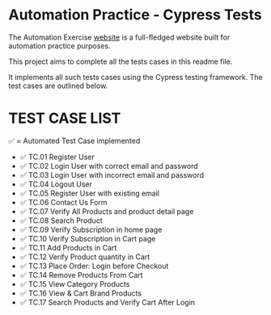 # Automation Practice - Cypress Tests

The Automation Exercise [website](http://www.automationpractice.pl/) is a full-fledged website built for automation practice purposes.

This project aims to complete all the tests cases in this readme file.

It implements all such tests cases using the Cypress testing framework. The test cases are outlined below.

# TEST CASE LIST

✅ = Automated Test Case implemented

- ✅ TC.01 Register User
- ✅ TC.02 Login User with correct email and password
- ✅ TC.03 Login User with incorrect email and password
- ✅ TC.04 Logout User
- ✅ TC.05 Register User with existing email
- ✅ TC.06 Contact Us Form
- ✅ TC.07 Verify All Products and product detail page
- ✅ TC.08 Search Product
- ✅ TC.09 Verify Subscription in home page
- ✅ TC.10 Verify Subscription in Cart page
- ✅ TC.11 Add Products in Cart
- ✅ TC.12 Verify Product quantity in Cart
- ✅ TC.13 Place Order: Login before Checkout
- ✅ TC.14 Remove Products From Cart
- ✅ TC.15 View Category Products
- ✅ TC.16 View & Cart Brand Products
- ✅ TC.17 Search Products and Verify Cart After Login
